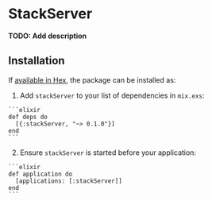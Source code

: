 # StackServer

**TODO: Add description**

## Installation

If [available in Hex](https://hex.pm/docs/publish), the package can be installed as:

  1. Add `stackServer` to your list of dependencies in `mix.exs`:

    ```elixir
    def deps do
      [{:stackServer, "~> 0.1.0"}]
    end
    ```

  2. Ensure `stackServer` is started before your application:

    ```elixir
    def application do
      [applications: [:stackServer]]
    end
    ```

